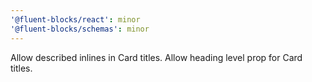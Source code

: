 ```yaml
---
'@fluent-blocks/react': minor
'@fluent-blocks/schemas': minor
---
```


Allow described inlines in Card titles. Allow heading level prop for Card titles.
